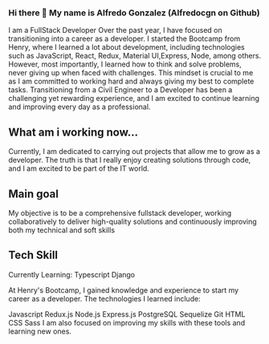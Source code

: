 ### Hi there 👋 My name is Alfredo Gonzalez (Alfredocgn on Github)
 
I am a FullStack Developer 
Over the past year, I have focused on transitioning into a career as a developer. I started the Bootcamp from Henry, where I learned a lot about development, including technologies such as JavaScript, React, Redux, Material UI,Express, Node, among others. However, most importantly, I learned how to think and solve problems, never giving up when faced with challenges. This mindset is crucial to me as I am committed to working hard and always giving my best to complete tasks. Transitioning from a Civil Engineer to a Developer has been a challenging yet rewarding experience, and I am excited to continue learning and improving every day as a professional.

## What am i working now...
Currently, I am dedicated to carrying out projects that allow me to grow as a developer. The truth is that I really enjoy creating solutions through code, and I am excited to be part of the IT world.

## Main goal
My objective is to be a comprehensive fullstack developer, working collaboratively to deliver high-quality solutions and continuously improving both my technical and soft skills

## Tech Skill
Currently Learning:
Typescript
Django

At Henry's Bootcamp, I gained knowledge and experience to start my career as a developer. The technologies I learned include:

Javascript
Redux.js
Node.js
Express.js
PostgreSQL
Sequelize
Git
HTML
CSS
Sass
I am also focused on improving my skills with these tools and learning new ones.

